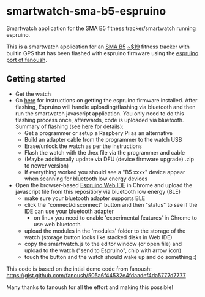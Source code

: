# smartwatch-sma-b5-espruino
Smartwatch application for the SMA B5 fitness tracker/smartwatch running espruino.

This is a smartwatch application for an [SMA B5](https://www.smawatch.com/page411) [~$19](https://www.aliexpress.com/item/4000987225908.html) fitness tracker with builtin GPS that has been flashed with espruino firmware using the [espruino port of fanoush](https://github.com/fanoush/ds-d6/blob/master/espruino/DFU/B5).

## Getting started
- Get the watch
- Go [here](https://github.com/fanoush/ds-d6/tree/master/espruino/DFU/B5) for instructions on getting the espruino firmware installed. After flashing, Espruino will handle uploading/flashing via bluetooth and then run the smartwatch javascript application. You only need to do this flashing process once, afterwards, code is uploaded via bluetooth. Summary of flashing (see [here](https://github.com/fanoush/ds-d6/tree/master/espruino/DFU/B5) for details):
  - Get a programmer or setup a Raspbery Pi as an alternative
  - Build an adapter cable from the programmer to the watch USB
  - Erase/unlock the watch as per the instructions
  - Flash the watch with the .hex file via the programmer and cable
  - (Maybe additionally update via DFU (device firmware upgrade) .zip to newer version)
  - If everything worked you should see a "B5 xxxx" device appear when scanning for bluetooth low energy devices
- Open the browser-based [Espruino Web IDE](https://www.espruino.com/ide/) in Chrome and upload the javascript file from this repositiory via bluetooth low energy (BLE)
  - make sure your bluetooth adapter supports BLE
  - click the "connect/disconnect" button and then "status" to see if the IDE can use your bluetooth adapter
    -  on linux you need to enable 'experimental features' in Chrome to use web bluetooth
  - upload the modules in the 'modules' folder to the storage of the watch (storage button looks like stacked disks in Web IDE)
  - copy the smartwatch.js to the editor window (or open file) and upload to the watch ("send to Espruino", chip with arrow icon)
  - touch the button and the watch should wake up and do something :)


This code is based on the intial demo code from fanoush: https://gist.github.com/fanoush/505a6f44532e4fdaadef4da5777d7777

Many thanks to fanoush for all the effort and making this possible!
